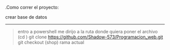 .Como correr el proyecto:

crear base de datos







-------------------------------


>entro a powershell
>me dirijo a la ruta donde quiera poner el archivo (cd )
> git clone https://github.com/Shadow-573/Programacion_web.git
> git checkout (shop) rama actual



